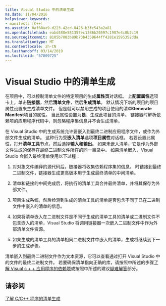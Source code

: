 ```yaml
---
title: Visual Studio 中的清单生成
ms.date: 11/04/2016
helpviewer_keywords:
- manifests [C++]
ms.assetid: 0af60aa9-d223-42cd-8426-b3fc543a2a81
ms.openlocfilehash: eabd488e581357ec1386b20597c1987e4c8b2c19
ms.sourcegitcommit: 8105b7003b89b73b4359644ff4281e1595352dda
ms.translationtype: MT
ms.contentlocale: zh-CN
ms.lasthandoff: 03/14/2019
ms.locfileid: "57809725"
---
```

# <a name="manifest-generation-in-visual-studio"></a>Visual Studio 中的清单生成

在项目中，可以控制清单文件的特定项目的生成**属性页**对话框。 上**配置属性**选项卡上，单击**链接器**，然后**清单文件**，然后**生成清单**。 默认情况下新的项目的项目属性设置来生成清单文件。 但是就可以禁用生成的项目使用的清单**Generate Manifest**项目的属性。 当此属性设置为**是**，生成此项目的清单。 链接器时解析依赖项的应用程序代码中，则忽略程序集信息并不会生成清单。

在 Visual Studio 中的生成系统允许要嵌入到最终二进制应用程序文件，或作为外部文件生成的清单。 这种行为受**嵌入清单**选项**项目属性**对话框。 若要设置此属性，打开**清单工具**节点，然后选择**输入和输出**。 如果未嵌入清单，它是作为外部文件生成的保存在最终二进制文件所在的同一目录中。 如果清单嵌入，Visual Studio 会嵌入最终清单使用以下过程：

1. 对对象文件编译的源代码后，链接器将收集依赖程序集的信息。 时链接到最终二进制文件，链接器生成更高版本用于生成最终清单的中间清单。

1. 清单和链接的中间完成后，将执行的清单工具合并最终清单，并将其保存为外部文件。

1. 项目生成系统，然后检测到生成的清单工具的清单是否包含不同于已在二进制文件中嵌入的清单的信息。

1. 如果将清单嵌入在二进制文件是不同于生成的清单工具的清单或二进制文件不包含嵌入的清单，Visual Studio 将调用链接器一次嵌入二进制文件中作为外部清单文件资源。

1. 如果生成的清单工具的清单相同二进制文件中嵌入的清单，生成将继续到下一步的生成步骤。

清单嵌入到最终二进制文件作为文本资源，它可以查看通过打开 Visual Studio 中的文件的最终二进制文件。 若要确保清单指向正确的库，请按照中所述的步骤[了解 Visual c + + 应用程序的依赖项](../ide/understanding-the-dependencies-of-a-visual-cpp-application.md)或按照中所述的建议[疑难解答](troubleshooting-c-cpp-isolated-applications-and-side-by-side-assemblies.md)部分。

## <a name="see-also"></a>请参阅

[了解 C/C++ 程序的清单生成](understanding-manifest-generation-for-c-cpp-programs.md)
